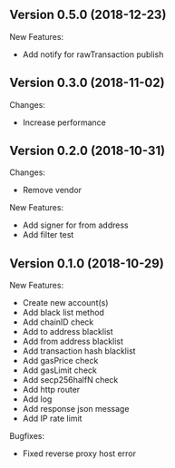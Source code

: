 ## Version 0.5.0 (2018-12-23)
New Features:

  - Add notify for rawTransaction publish

## Version 0.3.0 (2018-11-02)
Changes:

  - Increase performance


## Version 0.2.0 (2018-10-31)
Changes:

  - Remove vendor

New Features:

  - Add signer for from address
  - Add filter test

## Version 0.1.0 (2018-10-29)

New Features:

  - Create new account(s)
  - Add black list method
  - Add chainID check
  - Add to address blacklist
  - Add from address blacklist
  - Add transaction hash blacklist
  - Add gasPrice check
  - Add gasLimit check
  - Add secp256halfN check
  - Add http router
  - Add log
  - Add response json message 
  - Add IP rate limit

Bugfixes:

  - Fixed reverse proxy host error
